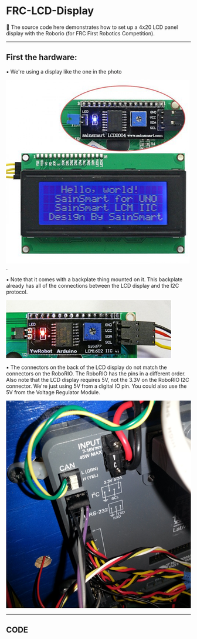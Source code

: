# FRC-LCD-Display

:large_blue_diamond: The source code here demonstrates how to set up a 4x20 LCD panel display with the Roborio (for FRC First Robotics Competition).

-------------------
##  First the hardware:

:black_small_square: We're using a display like the one in the photo 

![photo1](https://github.com/RaiderRobotics/FRC-LCD-Display/blob/master/4x20-LCD-panel.jpg). 

:black_small_square: Note that it comes with a backplate thing mounted on it. This backplate already has all of the connections between the LCD display and the I2C protocol.

![photo2](https://github.com/RaiderRobotics/FRC-LCD-Display/blob/master/YwRobotLCD-CU-450.jpg) 

:black_small_square: The connectors on the back of the LCD display do not match the connectors on the RoboRIO. The RoboRIO has the pins in a different order. Also note that the LCD display requires 5V, not the 3.3V on the RoboRIO I2C connector. We're just using 5V from a digital IO pin.  You could also use the 5V from the Voltage Regulator Module.

![photo3](https://github.com/RaiderRobotics/FRC-LCD-Display/blob/master/I2C_connector.jpg) 

-------------------------------

## CODE
